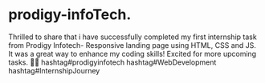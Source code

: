 # prodigy-infoTech. 
Thrilled to share that i have successfully completed my first internship task from Prodigy Infotech- Responsive landing page using HTML, CSS and JS. It was a great way to enhance my coding skills! Excited for more upcoming tasks. 🎉🎉
hashtag#prodigyinfotech hashtag#WebDevelopment hashtag#InternshipJourney
